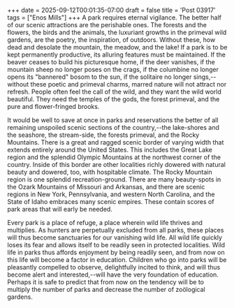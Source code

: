 +++
date = 2025-09-12T00:01:35-07:00
draft = false
title = 'Post 03917'
tags = ["Enos Mills"]
+++
A park requires eternal vigilance. The better half of our scenic attractions are the perishable ones. The forests and the flowers, the birds and the animals, the luxuriant growths in the primeval wild gardens, are the poetry, the inspiration, of outdoors. Without these, how dead and desolate the mountain, the meadow, and the lake! If a park is to be kept permanently productive, its alluring features must be maintained. If the beaver ceases to build his picturesque home, if the deer vanishes, if the mountain sheep no longer poses on the crags, if the columbine no longer opens its "bannered" bosom to the sun, if the solitaire no longer sings,--without these poetic and primeval charms, marred nature will not attract nor refresh. People often feel the call of the wild, and they want the wild world beautiful. They need the temples of the gods, the forest primeval, and the pure and flower-fringed brooks.

It would be well to save at once in parks and reservations the better of all remaining unspoiled scenic sections of the country,--the lake-shores and the seashore, the stream-side, the forests primeval, and the Rocky Mountains. There is a great and ragged scenic border of varying width that extends entirely around the United States. This includes the Great Lake region and the splendid Olympic Mountains at the northwest corner of the country. Inside of this border are other localities richly dowered with natural beauty and dowered, too, with hospitable climate. The Rocky Mountain region is one splendid recreation-ground. There are many beauty-spots in the Ozark Mountains of Missouri and Arkansas, and there are scenic regions in New York, Pennsylvania, and western North Carolina, and the State of Idaho embraces many scenic empires. These contain scores of park areas that will early be needed.

Every park is a place of refuge, a place wherein wild life thrives and multiplies. As hunters are perpetually excluded from all parks, these places will thus become sanctuaries for our vanishing wild life. All wild life quickly loses its fear and allows itself to be readily seen in protected localities. Wild life in parks thus affords enjoyment by being readily seen, and from now on this life will become a factor in education. Children who go into parks will be pleasantly compelled to observe, delightfully incited to think, and will thus become alert and interested,--will have the very foundation of education. Perhaps it is safe to predict that from now on the tendency will be to multiply the number of parks and decrease the number of zoölogical gardens.
